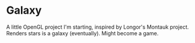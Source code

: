 Galaxy
======

A little OpenGL project I'm starting, inspired by Longor's Montauk project. Renders stars is a galaxy (eventually). Might become a game.